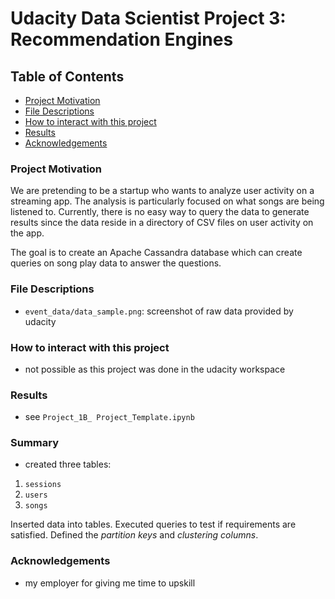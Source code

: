 # Udacity Data Scientist Project 3: Recommendation Engines

## Table of Contents
 * [Project Motivation](#project-motivation)
 * [File Descriptions](#file-descriptions)
 * [How to interact with this project](#how-to-interact-with-this-project)
 * [Results](#results)
 * [Acknowledgements](#Acknowledgements)


### Project Motivation

We are pretending to be a startup who wants to analyze user activity on a streaming app. The analysis is particularly focused on what songs are being listened to. Currently, there is no easy way to query the data to generate results since the data reside in a directory of CSV files on user activity on the app.

The goal is to create an Apache Cassandra database which can create queries on song play data to answer the questions.


### File Descriptions

- `event_data/data_sample.png`: screenshot of raw data provided by udacity


### How to interact with this project

- not possible as this project was done in the udacity workspace

### Results

- see `Project_1B_ Project_Template.ipynb`

### Summary

- created three tables:
1. `sessions`
2. `users`
3. `songs`

Inserted data into tables. Executed queries to test if requirements are satisfied. Defined the *partition keys* and *clustering columns*. 


### Acknowledgements

- my employer for giving me time to upskill